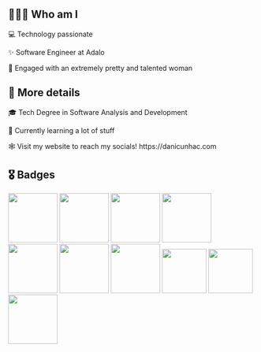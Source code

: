 ## 🧑🏻‍💻 Who am I
<p>
  💻 Technology passionate
</p>
<p>
  ✨ Software Engineer at Adalo
</p>
<p>
  💍  Engaged with an extremely pretty and talented woman

## 📓 More details

<p>
  <p>
  🎓  Tech Degree in Software Analysis and Development
  </p>
  <p>
  🦀  Currently learning a lot of stuff
  </p>
  <p>
  🕸 Visit my website to reach my socials! https://danicunhac.com
  </p>

## 🎖 Badges
<p>
 <img src="https://assets.holopin.io/eyJidWNrZXQiOiJob2xvcGluLWFzc2V0cyIsImtleSI6ImFzc2V0cy9jbDhlcTN6OWMwMzU3MDlsM2Z4OTluOHg2IiwiZWRpdHMiOnsicm90YXRlIjpudWxsfX0=" width="100" height="100" />
<img src="https://assets.holopin.io/eyJidWNrZXQiOiJob2xvcGluLWFzc2V0cyIsImtleSI6ImFzc2V0cy9jbDlmczZqdWgxNjI1ODA5bWkyNXAyNjRtbiIsImVkaXRzIjp7InJvdGF0ZSI6bnVsbH19" width="100" height="100" />
<img src="https://assets.holopin.io/eyJidWNrZXQiOiJob2xvcGluLWFzc2V0cyIsImtleSI6ImFzc2V0cy9jbDhkNmZycXowMTgxMDltaGFleGpmczRwIiwiZWRpdHMiOnsicm90YXRlIjpudWxsfX0=" width="100" height="100" />
<img src="https://xesque.rocketseat.dev/platform/badges/Pioneer.svg" width="100" height="100" />
<img src="https://xesque.rocketseat.dev/platform/badges/1660163696423.png" width="100" height="100" />
<img src="https://xesque.rocketseat.dev/platform/badges/1670876895203.png" width="100" height="100" />
<img src="https://developers.google.com/static/profile/badges/activity/android/install-android-studio/badge.svg" width="100" height="100" />
<img src="https://app.codesignal.com/user-icons/arcade/arcade_levels_1.svg" width="90" height="90" />
<img src="https://app.codesignal.com/user-icons/solved/solved_5.svg" width="90" height="90" />
<img src="https://res.cloudinary.com/practicaldev/image/fetch/s--v58Tv0Ow--/c_limit,f_auto,fl_progressive,q_80,w_192/https://dev-to-uploads.s3.amazonaws.com/uploads/badge/badge_image/228/Github_Badges-03__1_.png" width="100" height="100" />


</p>
